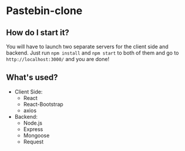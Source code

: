 # Pastebin-clone

## How do I start it?

You will have to launch two separate servers for the client side and backend. Just run `npm install` and `npm start` to both of them and go to `http://localhost:3000/` and you are done!

## What's used?

- Client Side:
  - React
  - React-Bootstrap
  - axios
- Backend:
  - Node.js
  - Express
  - Mongoose
  - Request
